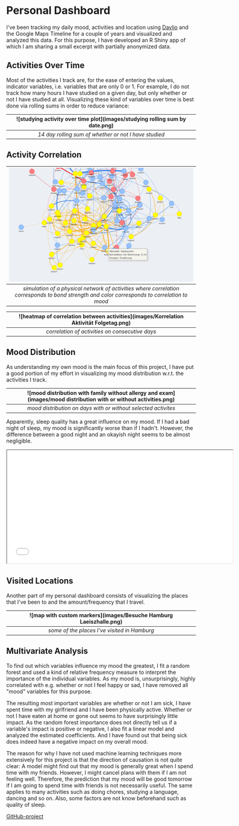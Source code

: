 # Personal Dashboard

I've been tracking my daily mood, activities and location using <a href="https://daylio.net/" target="_blank" rel="noopener noreferrer">Daylio</a> and the Google Maps Timeline for a couple of years and visualized and analyzed this data. For this purpose, I have developed an R Shiny app of which I am sharing a small excerpt with partially anonymized data.

## Activities Over Time

Most of the activities I track are, for the ease of entering the values, indicator variables, i.e. variables that are only 0 or 1. For example, I do not track how many hours I have studied on a given day, but only whether or not I have studied at all. Visualizing these kind of variables over time is best done via rolling sums in order to reduce variance:

| ![studying activity over time plot](images/studying rolling sum by date.png) |
|:--:|
| *14 day rolling sum of whether or not I have studied* |

## Activity Correlation

| ![graph network](images/Netzwerk.png) |
|:--:|
| *simulation of a physical network of activities where correlation corresponds to bond strength and color corresponds to correlation to mood* |

| ![heatmap of correlation between activities](images/Korrelation Aktivität Folgetag.png) |
|:--:|
| *correlation of activities on consecutive days* |

## Mood Distribution

As understanding my own mood is the main focus of this project, I have put a good portion of my effort in visualizing my mood distribution w.r.t. the activities I track.

| ![mood distribution with family without allergy and exam](images/mood distribution with or without activities.png) |
|:--:|
| *mood distribution on days with or without selected activites* |

Apparently, sleep quality has a great influence on my mood. If I had a bad night of sleep, my mood is significantly worse than if I hadn't. However, the difference between a good night and an okayish night seems to be almost negligible.

<iframe src = "images/mood_distribution_by_sleep_quality.html" width="600" height="300"> </iframe>

## Visited Locations

Another part of my personal dashboard consists of visualizing the places that I've been to and the amount/frequency that I travel.

| ![map with custom markers](images/Besuche Hamburg Laeiszhalle.png) |
|:--:|
| *some of the places I've visited in Hamburg* |

## Multivariate Analysis

To find out which variables influence my mood the greatest, I fit a random forest and used a kind of relative frequency measure to interpret the importance of the individual variables. As my mood is, unsurprisingly, highly correlated with e.g. whether or not I feel happy or sad, I have removed all "mood" variables for this purpose.

The resulting most important variables are whether or not I am sick, I have spent time with my girlfriend and I have been physically active. Whether or not I have eaten at home or gone out seems to have surprisingly little impact.
As the random forest importance does not directly tell us if a variable's impact is positive or negative, I also fit a linear model and analyzed the estimated coefficients. And I have found out that being sick does indeed have a negative impact on my overall mood.

The reason for why I have not used machine learning techniques more extensively for this project is that the direction of causation is not quite clear: A model might find out that my mood is generally great when I spend time with my friends. However, I might cancel plans with them if I am not feeling well. Therefore, the prediction that my mood will be good tomorrow if I am going to spend time with friends is not necessarily useful. The same applies to many activities such as doing chores, studying a language, dancing and so on. Also, some factors are not know beforehand such as quality of sleep.

[GitHub-project](https://github.com/NiklasvonM/Daylio)
